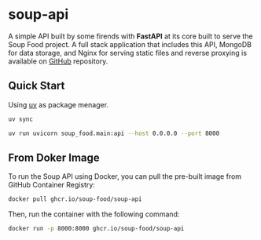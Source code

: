 # soup-api

A simple API built by some firends with **FastAPI** at its core built to serve the Soup Food project.
A full stack application that includes this API, MongoDB for data storage, and Nginx for serving static files and reverse proxying is available on [GitHub](https://github.com/soup-food/soup-compose) repository.

## Quick Start

Using [uv](https://docs.astral.sh/uv/) as package menager. 

```bash
uv sync
```

```bash
uv run uvicorn soup_food.main:api --host 0.0.0.0 --port 8000
```

## From Doker Image

To run the Soup API using Docker, you can pull the pre-built image from GitHub Container Registry:

```bash
docker pull ghcr.io/soup-food/soup-api
```

Then, run the container with the following command:

```bash
docker run -p 8000:8000 ghcr.io/soup-food/soup-api
```
